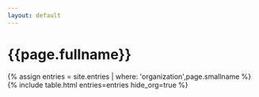 ```yaml
---
layout: default
---
```

<h1>{{page.fullname}}</h1>
{% assign entries = site.entries | where: 'organization',page.smallname %}
{% include table.html entries=entries hide_org=true %}